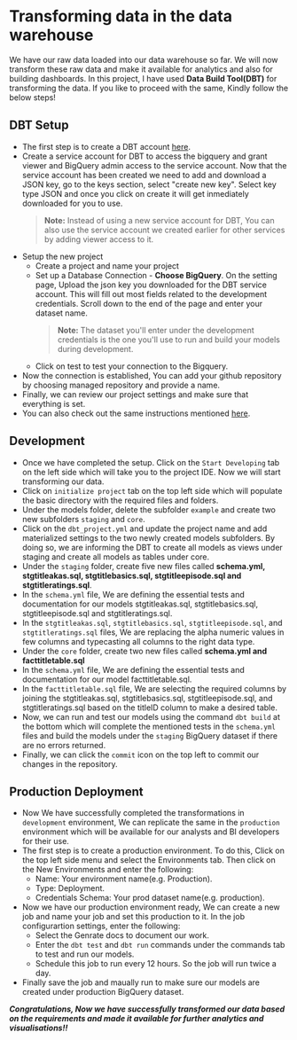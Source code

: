 # Transforming data in the data warehouse

We have our raw data loaded into our data warehouse so far. We will now transform these raw data and make it available for analytics and also for building dashboards. In this project, I have used **Data Build Tool(DBT)** for transforming the data. If you like to proceed with the same, Kindly follow the below steps!

## DBT Setup
- The first step is to create a DBT account [here](https://www.getdbt.com/signup/).
- Create a service account for DBT to access the bigquery and grant viewer and BigQuery admin access to the service account. Now that the service account has been created we need to add and download a JSON key, go to the keys section, select "create new key". Select key type JSON and once you click on create it will get inmediately downloaded for you to use.
  >**Note:** Instead of using a new service account for DBT, You can also use the service account we created earlier for other services by adding viewer access to it.
- Setup the new project
  - Create a project and name your project
  - Set up a Database Connection - **Choose BigQuery**. On the setting page, Upload the json key you downloaded for the DBT service account. This will fill out most fields related to the development credentials. Scroll down to the end of the page and enter your dataset name.
     >**Note:** The dataset you'll enter under the development credentials is the one you'll use to run and build your models during development.
  - Click on test to test your connection to the Bigquery.
- Now the connection is established, You can add your github repository by choosing managed repository and provide a name.
- Finally, we can review our project settings and make sure that everything is set.
- You can also check out the same instructions mentioned [here](https://github.com/DataTalksClub/data-engineering-zoomcamp/blob/00caff1b661bcadecb82f960ee92c917362fa3c0/week_4_analytics_engineering/dbt_cloud_setup.md).

## Development
- Once we have completed the setup. Click on the `Start Developing` tab on the left side which will take you to the project IDE. Now we will start transforming our data.
- Click on `initialize project` tab on the top left side which will populate the basic directory with the required files and folders.
- Under the models folder, delete the subfolder `example` and create two new subfolders `staging` and `core`.
- Click on the `dbt_project.yml` and update the project name and add materialized settings to the two newly created models subfolders. By doing so, we are informing the DBT to create all models as views under staging and create all models as tables under core. 
- Under the `staging` folder, create five new files called **schema.yml, stgtitleakas.sql, stgtitlebasics.sql, stgtitleepisode.sql and stgtitleratings.sql**.
- In the `schema.yml` file, We are defining the essential tests and documentation for our models stgtitleakas.sql, stgtitlebasics.sql, stgtitleepisode.sql and stgtitleratings.sql.
- In the `stgtitleakas.sql`, `stgtitlebasics.sql`, `stgtitleepisode.sql`, and `stgtitleratings.sql` files, We are replacing the alpha numeric values in few columns and typecasting all columns to the right data type.
- Under the `core` folder, create two new files called **schema.yml and facttitletable.sql**
- In the `schema.yml` file, We are defining the essential tests and documentation for our model facttitletable.sql.
- In the `facttitletable.sql` file, We are selecting the required columns by joining the stgtitleakas.sql, stgtitlebasics.sql, stgtitleepisode.sql, and stgtitleratings.sql based on the titleID column to make a desired table.
- Now, we can run and test our models using the command `dbt build` at the bottom which will complete the mentioned tests in the `schema.yml` files and build the models under the `staging` BigQuery dataset if there are no errors returned.
- Finally, we can click the `commit` icon on the top left to commit our changes in the repository.

## Production Deployment
- Now We have successfully completed the transformations in `development` environment, We can replicate the same in the `production` environment which will be available for our analysts and BI developers for their use.
- The first step is to create a production environment. To do this, Click on the top left side menu and select the Environments tab. Then click on the New Environments and enter the following:
  - Name: Your environment name(e.g. Production).
  - Type: Deployment.
  - Credentials Schema: Your prod dataset name(e.g. production).
- Now we have our production environment ready, We can create a new job and name your job and set this production to it. In the job configurartion settings, enter the following:
  - Select the Genrate docs to document our work. 
  - Enter the `dbt test` and `dbt run` commands under the commands tab to test and run our models.
  - Schedule this job to run every 12 hours. So the job will run twice a day.
- Finally save the job and maually run to make sure our models are created under production BigQuery dataset.

**_Congratulations, Now we have successfully transformed our data based on the requirements and made it available for further analytics and visualisations!!_**
